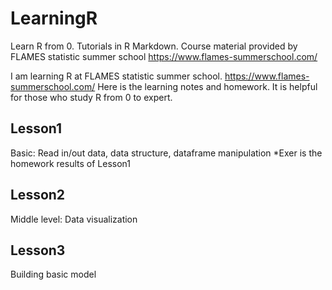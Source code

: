 # LearningR
Learn R from 0. Tutorials in R Markdown. Course material provided by FLAMES statistic summer school https://www.flames-summerschool.com/

I am learning R at FLAMES statistic summer school. https://www.flames-summerschool.com/
Here is the learning notes and homework.
It is helpful for those who study R from 0 to expert.

## Lesson1
Basic: Read in/out data, data structure, dataframe manipulation
*Exer is the homework results of Lesson1

## Lesson2
Middle level: Data visualization 

## Lesson3
Building basic model
